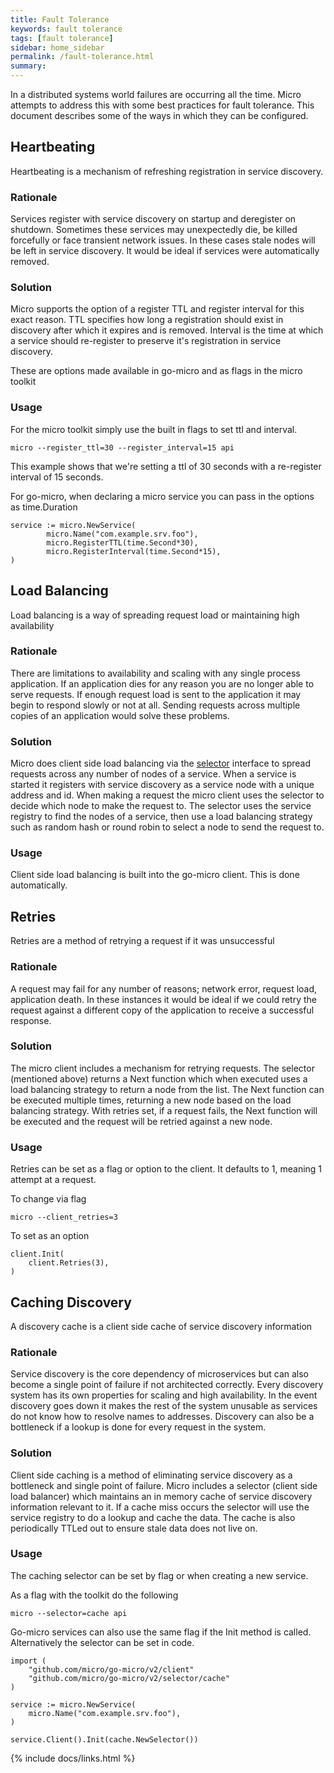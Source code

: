 ```yaml
---
title: Fault Tolerance
keywords: fault tolerance
tags: [fault tolerance]
sidebar: home_sidebar
permalink: /fault-tolerance.html
summary: 
---
```


In a distributed systems world failures are occurring all the time. Micro attempts to address this with some best practices for fault tolerance. 
This document describes some of the ways in which they can be configured.

## Heartbeating

Heartbeating is a mechanism of refreshing registration in service discovery.

### Rationale

Services register with service discovery on startup and deregister on shutdown. Sometimes these services may unexpectedly die, 
be killed forcefully or face transient network issues. In these cases stale nodes will be left in service discovery. It would be 
ideal if services were automatically removed.

### Solution

Micro supports the option of a register TTL and register interval for this exact reason. TTL specifies how long a registration should 
exist in discovery after which it expires and is removed. Interval is the time at which a service should re-register to preserve 
it's registration in service discovery.

These are options made available in go-micro and as flags in the micro toolkit

### Usage

For the micro toolkit simply use the built in flags to set ttl and interval.

```
micro --register_ttl=30 --register_interval=15 api
```

This example shows that we're setting a ttl of 30 seconds with a re-register interval of 15 seconds.

For go-micro, when declaring a micro service you can pass in the options as time.Duration

```
service := micro.NewService(
        micro.Name("com.example.srv.foo"),
        micro.RegisterTTL(time.Second*30),
        micro.RegisterInterval(time.Second*15),
)
```

## Load Balancing

Load balancing is a way of spreading request load or maintaining high availability

### Rationale

There are limitations to availability and scaling with any single process application. If an application dies for any reason 
you are no longer able to serve requests. If enough request load is sent to the application it may begin to respond slowly 
or not at all. Sending requests across multiple copies of an application would solve these problems.

### Solution

Micro does client side load balancing via the [selector](https://pkg.go.dev/github.com/micro/go-micro/v2/selector#Selector) interface 
to spread requests across any number of nodes of a service. When a service is started it registers with service discovery as a 
service node with a unique address and id. When making a request the micro client uses the selector to decide which node to make 
the request to. The selector uses the service registry to find the nodes of a service, then use a load balancing strategy such as 
random hash or round robin to select a node to send the request to.

### Usage

Client side load balancing is built into the go-micro client. This is done automatically.

## Retries

Retries are a method of retrying a request if it was unsuccessful

### Rationale

A request may fail for any number of reasons; network error, request load, application death. In these instances it would be ideal 
if we could retry the request against a different copy of the application to receive a successful response.

### Solution

The micro client includes a mechanism for retrying requests. The selector (mentioned above) returns a Next function which when executed 
uses a load balancing strategy to return a node from the list. The Next function can be executed multiple times, returning a new node 
based on the load balancing strategy. With retries set, if a request fails, the Next function will be executed and the request 
will be retried against a new node.

### Usage

Retries can be set as a flag or option to the client. It defaults to 1, meaning 1 attempt at a request.

To change via flag

```
micro --client_retries=3
```

To set as an option

```
client.Init(
	client.Retries(3),
)
```

## Caching Discovery

A discovery cache is a client side cache of service discovery information

### Rationale

Service discovery is the core dependency of microservices but can also become a single point of failure if not architected correctly. Every 
discovery system has its own properties for scaling and high availability. In the event discovery goes down it makes the rest of the system 
unusable as services do not know how to resolve names to addresses. Discovery can also be a bottleneck if a lookup is done for every 
request in the system.

### Solution

Client side caching is a method of eliminating service discovery as a bottleneck and single point of failure. Micro includes a selector 
(client side load balancer) which maintains an in memory cache of service discovery information relevant to it. If a cache miss occurs 
the selector will use the service registry to do a lookup and cache the data. The cache is also periodically TTLed out to ensure 
stale data does not live on.

### Usage

The caching selector can be set by flag or when creating a new service.

As a flag with the toolkit do the following

```
micro --selector=cache api
```

Go-micro services can also use the same flag if the Init method is called. Alternatively the selector can be set in code.

```
import (
	"github.com/micro/go-micro/v2/client"
	"github.com/micro/go-micro/v2/selector/cache"
)

service := micro.NewService(
	micro.Name("com.example.srv.foo"),
)

service.Client().Init(cache.NewSelector())
```

{% include docs/links.html %}
